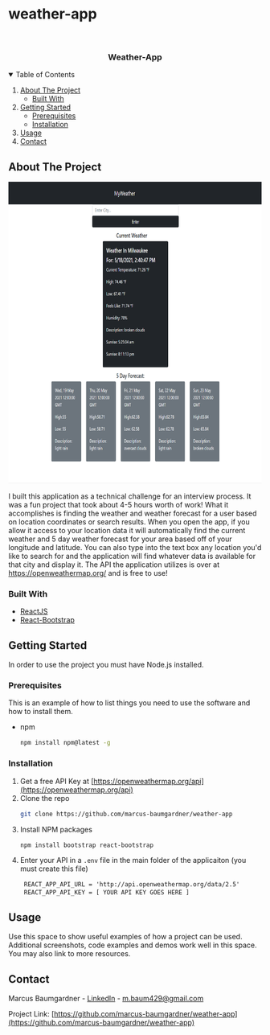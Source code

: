 # weather-app


<!-- PROJECT LOGO -->
<br />
  <h3 align="center">Weather-App</h3>


<!-- TABLE OF CONTENTS -->
<details open="open">
  <summary>Table of Contents</summary>
  <ol>
    <li>
      <a href="#about-the-project">About The Project</a>
      <ul>
        <li><a href="#built-with">Built With</a></li>
      </ul>
    </li>
    <li>
      <a href="#getting-started">Getting Started</a>
      <ul>
        <li><a href="#prerequisites">Prerequisites</a></li>
        <li><a href="#installation">Installation</a></li>
      </ul>
    </li>
    <li><a href="#usage">Usage</a></li>
    <li><a href="#contact">Contact</a></li>
  </ol>
</details>



<!-- ABOUT THE PROJECT -->
## About The Project

<p align="center">
  <a href="https://github.com/marcus-baumgardner/weather-app">
    <img src="images/myWeather.png" alt="Logo" width="800" height="600">
  </a>

I built this application as a technical challenge for an interview process. It was a fun project that took about 4-5 hours worth of work! What it accomplishes is finding the weather and weather forecast for a user based on location coordinates or search results. When you open the app, if you allow it access to your location data it will automatically find the current weather and 5 day weather forecast for your area based off of your longitude and latitude. You can also type into the text box any location you'd like to search for and the application will find whatever data is available for that city and display it. The API the application utilizes is over at https://openweathermap.org/ and is free to use!

### Built With

* [ReactJS](https://reactjs.org/)
* [React-Bootstrap](https://react-bootstrap.github.io/)




<!-- GETTING STARTED -->
## Getting Started

In order to use the project you must have Node.js installed.

### Prerequisites

This is an example of how to list things you need to use the software and how to install them.
* npm
  ```sh
  npm install npm@latest -g
  ```

### Installation

1. Get a free API Key at [https://openweathermap.org/api](https://openweathermap.org/api)
2. Clone the repo
   ```sh
   git clone https://github.com/marcus-baumgardner/weather-app
   ```
3. Install NPM packages
   ```sh
   npm install bootstrap react-bootstrap
   ```
4. Enter your API in a `.env` file in the main folder of the applicaiton (you must create this file)
   ```
    REACT_APP_API_URL = 'http://api.openweathermap.org/data/2.5'
    REACT_APP_API_KEY = [ YOUR API KEY GOES HERE ]
   ```

<!-- USAGE EXAMPLES -->
## Usage

Use this space to show useful examples of how a project can be used. Additional screenshots, code examples and demos work well in this space. You may also link to more resources.


<!-- CONTACT -->
## Contact

Marcus Baumgardner - [LinkedIn](https://www.linkedin.com/in/marcus-baumgardner-362956b8/) - m.baum429@gmail.com


Project Link: [https://github.com/marcus-baumgardner/weather-app](https://github.com/marcus-baumgardner/weather-app)

